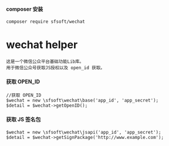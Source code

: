 
#### composer 安装
    composer require sfsoft/wechat

# wechat helper
    这是一个微信公众平台基础功能Lib库。
    用于微信公众号获取JS授权以及 open_id 获取。


#### 获取 OPEN_ID
    //获取 OPEN_ID
    $wechat = new \sfsoft\wechat\base('app_id', 'app_secret');
    $detail = $wechat->getOpenID();

#### 获取 JS 签名包
    $wechat = new \sfsoft\wechat\jsapi('app_id', 'app_secret');
    $detail = $wechat->getSignPackage('http://www.example.com');


